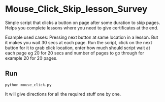 # Mouse_Click_Skip_lesson_Survey
Simple script that clicks a button on page after some duration to skip pages. Helps you complete lessons where you need to give certificates at the end.

Example used cases:
Pressing next button at same location in a lesson. But it makes you wait 30 secs at each page. Run the script, click on the next button for it to grab click location, enter how much should script wait at each page eg 20 for 20 secs and number of pages to go through for example 20 for 20 pages.


## Run
`python mouse_click.py`

It will give directions for all the required stuff one by one.
